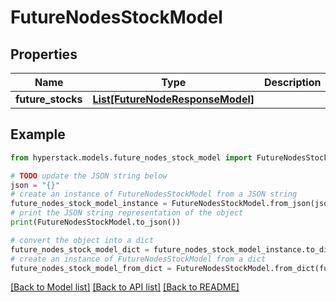 # FutureNodesStockModel


## Properties

Name | Type | Description | Notes
------------ | ------------- | ------------- | -------------
**future_stocks** | [**List[FutureNodeResponseModel]**](FutureNodeResponseModel.md) |  | [optional] 

## Example

```python
from hyperstack.models.future_nodes_stock_model import FutureNodesStockModel

# TODO update the JSON string below
json = "{}"
# create an instance of FutureNodesStockModel from a JSON string
future_nodes_stock_model_instance = FutureNodesStockModel.from_json(json)
# print the JSON string representation of the object
print(FutureNodesStockModel.to_json())

# convert the object into a dict
future_nodes_stock_model_dict = future_nodes_stock_model_instance.to_dict()
# create an instance of FutureNodesStockModel from a dict
future_nodes_stock_model_from_dict = FutureNodesStockModel.from_dict(future_nodes_stock_model_dict)
```
[[Back to Model list]](../README.md#documentation-for-models) [[Back to API list]](../README.md#documentation-for-api-endpoints) [[Back to README]](../README.md)


